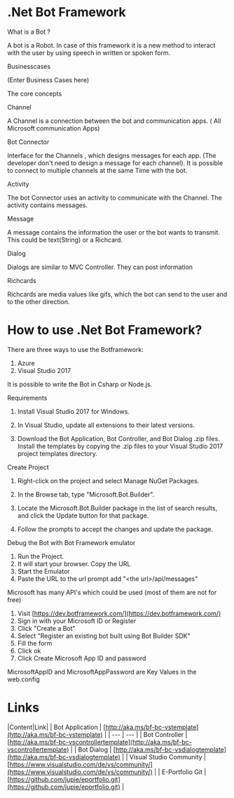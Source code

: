 

# .Net Bot Framework



What is a Bot ?

A bot is a Robot. In case of this framework it is a new method to interact with the user by using speech in written or spoken form.

Businesscases

(Enter Business Cases here)





The core concepts

Channel

A Channel is a connection between the bot and communication apps. ( All Microsoft communication Apps)

Bot Connector

Interface for the Channels , which designs messages for each app. (The developer don&#39;t  need to design a message for each channel). It is possible to connect to multiple channels at the same Time with the bot.

Activity

The bot Connector uses an activity to communicate with the Channel. The activity contains messages.

Message

A message  contains the information the user or the bot wants to transmit. This could be text(String) or a Richcard.

Dialog

Dialogs are similar to MVC Controller. They can post information

Richcards

Richcards are media values like gifs, which the bot can send to the user and to the other direction.

# How to use .Net Bot Framework?

There are three ways to use the Botframework:

1. Azure
2. Visual Studio 2017

It is possible to write the Bot in Csharp or Node.js.

Requirements

1. Install Visual Studio 2017 for Windows.

2. In Visual Studio, update all extensions to their latest versions.

3. Download the Bot Application, Bot Controller, and Bot Dialog .zip files. Install the templates by copying the .zip files to your Visual Studio 2017 project templates directory.

Create Project

1. Right-click on the project and select Manage NuGet Packages.

2. In the Browse tab, type &quot;Microsoft.Bot.Builder&quot;.

3. Locate the Microsoft.Bot.Builder package in the list of search results, and click the Update button for that package.

4. Follow the prompts to accept the changes and update the package.

Debug the Bot with Bot Framework emulator

1. Run the Project.
2. It will start your browser. Copy the URL
3. Start the Emulator
4. Paste the URL to the url prompt add &quot;&lt;the url&gt;/api/messages&quot;

Microsoft has many API&#39;s which could be used (most of them are not for free)

1. Visit [https://dev.botframework.com/](https://dev.botframework.com/)
2. Sign in with your Microsoft ID or Register
3. Click &quot;Create a Bot&quot;
4. Select &quot;Register an existing bot built using Bot Builder SDK&quot;
5. Fill the form
6. Click ok
7. Click Create Microsoft App ID and password

MicrosoftAppID and MicrosoftAppPassword are Key Values in the web.config


 

# Links
|Content|Link|
| Bot Application | [http://aka.ms/bf-bc-vstemplate](http://aka.ms/bf-bc-vstemplate) |
| --- | --- |
| Bot Controller | [http://aka.ms/bf-bc-vscontrollertemplate](http://aka.ms/bf-bc-vscontrollertemplate) |
| Bot Dialog | [http://aka.ms/bf-bc-vsdialogtemplate](http://aka.ms/bf-bc-vsdialogtemplate) |
| Visual Studio Community | [https://www.visualstudio.com/de/vs/community/](https://www.visualstudio.com/de/vs/community/) |
| E-Portfolio Git | [https://github.com/jupie/eportfolio.git](https://github.com/jupie/eportfolio.git) |

